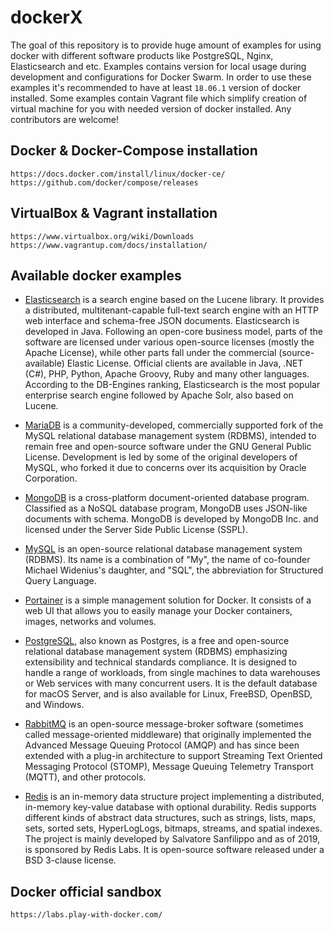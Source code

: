 # dockerX

The goal of this repository is to provide huge amount of examples for using docker with different software products like
PostgreSQL, Nginx, Elasticsearch and etc. Examples contains version for local usage during development and configurations
for Docker Swarm. In order to use these examples it's recommended to have at least `18.06.1` version of docker installed. 
Some examples contain Vagrant file which simplify creation of virtual machine for you with needed version of docker installed.
Any contributors are welcome!

## Docker & Docker-Compose installation
``` 
https://docs.docker.com/install/linux/docker-ce/
https://github.com/docker/compose/releases
```

## VirtualBox & Vagrant installation
``` 
https://www.virtualbox.org/wiki/Downloads
https://www.vagrantup.com/docs/installation/
```

## Available docker examples 
* [Elasticsearch](https://github.com/twistedFantasy/dockerX/tree/master/elasticsearch) is a search engine based on the Lucene library. It provides a distributed, multitenant-capable full-text search engine with an HTTP web interface and schema-free JSON documents. Elasticsearch is developed in Java. Following an open-core business model, parts of the software are licensed under various open-source licenses (mostly the Apache License), while other parts fall under the commercial (source-available) Elastic License. Official clients are available in Java, .NET (C#), PHP, Python, Apache Groovy, Ruby and many other languages. According to the DB-Engines ranking, Elasticsearch is the most popular enterprise search engine followed by Apache Solr, also based on Lucene.<br/>

* [MariaDB](https://github.com/twistedFantasy/dockerX/tree/master/mariadb) is a community-developed, commercially supported fork of the MySQL relational database management system (RDBMS), intended to remain free and open-source software under the GNU General Public License. Development is led by some of the original developers of MySQL, who forked it due to concerns over its acquisition by Oracle Corporation.<br/>

* [MongoDB](https://github.com/twistedFantasy/dockerX/tree/master/mongodb) is a cross-platform document-oriented database program. Classified as a NoSQL database program, MongoDB uses JSON-like documents with schema. MongoDB is developed by MongoDB Inc. and licensed under the Server Side Public License (SSPL).<br/>

* [MySQL](https://github.com/twistedFantasy/dockerX/tree/master/mysql) is an open-source relational database management system (RDBMS). Its name is a combination of "My", the name of co-founder Michael Widenius's daughter, and "SQL", the abbreviation for Structured Query Language.<br/>

* [Portainer](https://github.com/twistedFantasy/dockerX/tree/master/portainer) is a simple management solution for Docker. It consists of a web UI that allows you to easily manage your Docker containers, images, networks and volumes.<br/>

* [PostgreSQL](https://github.com/twistedFantasy/dockerX/tree/master/postgresql), also known as Postgres, is a free and open-source relational database management system (RDBMS) emphasizing extensibility and technical standards compliance. It is designed to handle a range of workloads, from single machines to data warehouses or Web services with many concurrent users. It is the default database for macOS Server, and is also available for Linux, FreeBSD, OpenBSD, and Windows.<br/>

* [RabbitMQ](https://github.com/twistedFantasy/dockerX/tree/master/rabbitmq) is an open-source message-broker software (sometimes called message-oriented middleware) that originally implemented the Advanced Message Queuing Protocol (AMQP) and has since been extended with a plug-in architecture to support Streaming Text Oriented Messaging Protocol (STOMP), Message Queuing Telemetry Transport (MQTT), and other protocols.<br/>

* [Redis](https://github.com/twistedFantasy/dockerX/tree/master/redis) is an in-memory data structure project implementing a distributed, in-memory key-value database with optional durability. Redis supports different kinds of abstract data structures, such as strings, lists, maps, sets, sorted sets, HyperLogLogs, bitmaps, streams, and spatial indexes. The project is mainly developed by Salvatore Sanfilippo and as of 2019, is sponsored by Redis Labs. It is open-source software released under a BSD 3-clause license.<br/>


## Docker official sandbox
```
https://labs.play-with-docker.com/
```
